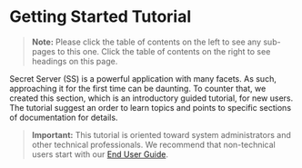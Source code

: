 [title]: # (Getting Started Tutorial)
[tags]: # (Getting Started, Help)
[priority]: # (500)

# Getting Started Tutorial

> **Note:** Please click the table of contents on the left to see any sub-pages to this one. Click the table of contents on the right to see headings on this page.

Secret Server (SS) is a powerful application with many facets. As such, approaching it for the first time can be daunting. To counter that, we created this section, which is an introductory guided tutorial, for new users. The tutorial suggest an order to learn topics and points to specific sections of documentation for details.

>**Important:** This tutorial is oriented toward system administrators and other technical professionals. We recommend that non-technical users start with our [End User Guide](../secret-server-end-user-guide/index.md).

